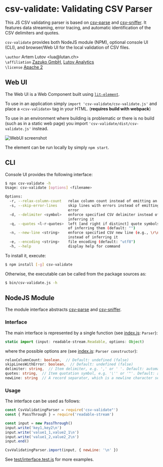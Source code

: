 # csv-validate: Validating CSV Parser
This JS CSV validating parser is based on [csv-parse](https://github.com/wdavidw/node-csv-parse) and [csv-sniffer](https://github.com/MonetDBSolutions/npm-csv-sniffer). It features data streaming, error tracing, and automatic identification of the CSV delimiters and quotes.

`csv-validate` provides both NodeJS module (NPM), optional console UI (CLI), and browser/Web UI for the local validation of CSV files.

`\author` Artem Lutov <lua&#64;&#108;utan&#46;ch>  
`\affiliation` [Zazuko GmbH](https://zazuko.com), [Lutov Analytics](https://lutan.ch)  
`\license` [Apache 2](https://www.apache.org/licenses/LICENSE-2.0)

## Web UI

The Web UI is a Web Component built using [`lit-element`](https://npm.im/lit-element).

To use in an application simply `import 'csv-validate/csv-validate.js'` and place a `<csv-validate>` tag in your HTML. (**requires build with webpack**)

To use in an environment where building is problematic or there is no build (such as in a static web page) you import `'csv-validate/dist/csv-validate.js'` instead.

![WebUI screenshot](img/csv-validate_WebUI.png)

The element can be run locally by simply `npm start`.

## CLI
Console UI provides the following interface:
```sh
$ npx csv-validate -h
Usage: csv-validate [options] <filename>

Options:
  -r, --relax-column-count   relax column count instead of emitting an error
  -s, --skip-error-lines     skip lines with errors instead of emitting an
                             error
  -d, --delimiter <symbol>   enforce specified CSV delimiter instead of
                             inferring it
  -q, --quotes <l-r-quotes>  left [and right if distinct] quote symbols instead
                             of inferring them (default: "")
  -n, --new-line <string>    enforce specified CSV new line (e.g., \r\n)
                             instead of inferring it
  -e, --encoding <string>    file encoding (default: "utf8")
  -h, --help                 display help for command
```

To install it, execute:
```sh
$ npm install [-g] csv-validate
```
Otherwise, the executable can be called from the package sources as:
```sh
$ bin/csv-validate.js -h
```

## NodeJS Module
The module interface abstracts [csv-parse](https://github.com/wdavidw/node-csv-parse) and [csv-sniffer](https://github.com/MonetDBSolutions/npm-csv-sniffer).

### Interface
The main interface is represented by a single function (see [index.js](index.js): `Parser`):
```js
static import (input: readable-stream.Readable, options: Object)
```
where the possible options are (see [index.js](index.js): `Parser constructor`):
```ts
relaxColumnCount: boolean,  // Default: undefined (false)
skipLinesWithError: boolean,  // Default: undefined (false)
delimiter: string,  // Item delimiter, e.g. ',' or ' '. Default: automatically inferred
quotes: string,  // Item quotation symbol, e.g. '\'' or '"'. Default: automatically inferred
newLine: string  // A record separator, which is a newline character set, e.g., '\n' or '\n\r'. Default: automatically inferred
```

### Usage
The interface can be used as follows:
```js
const CsvValidatingParser = require('csv-validate"')
const { PassThrough } = require('readable-stream')

const input = new PassThrough()
input.write('key1,key2\n')
input.write('value1_1,value2_1\n')
input.write('value1_2,value2_2\n')
input.end()

CsvValidatingParser.import(input, { newLine: '\n' })
```
See [test/interface.test.js](test/interface.test.js) for more examples.

